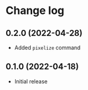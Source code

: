 # Change log

## 0.2.0 (2022-04-28)

* Added `pixelize` command


## 0.1.0 (2022-04-18)

* Initial release